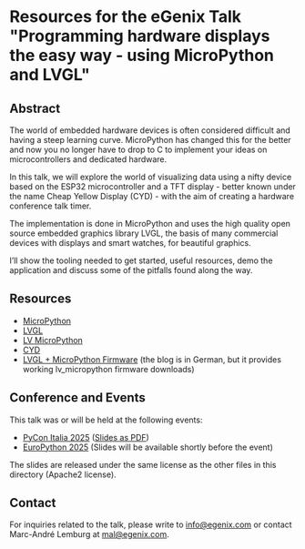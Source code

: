 # Resources for the eGenix Talk "Programming hardware displays the easy way - using MicroPython and LVGL"

## Abstract

The world of embedded hardware devices is often considered difficult and having a steep learning curve. MicroPython has changed this for the better and now you no longer have to drop to C to implement your ideas on microcontrollers and dedicated hardware.

In this talk, we will explore the world of visualizing data using a nifty device based on the ESP32 microcontroller and a TFT display - better known under the name Cheap Yellow Display (CYD) - with the aim of creating a hardware conference talk timer.

The implementation is done in MicroPython and uses the high  quality open source embedded graphics library LVGL, the basis of many commercial devices with displays and smart watches, for beautiful graphics.

I’ll show the tooling needed to get started, useful resources, demo the application and discuss some of the pitfalls found along the way.

## Resources

- [MicroPython](https://micropython.org/)
- [LVGL](https://lvgl.io/)
- [LV MicroPython](https://github.com/lvgl/lv_micropython)
- [CYD](https://github.com/witnessmenow/ESP32-Cheap-Yellow-Display)
- [LVGL + MicroPython Firmware](https://stefan.box2code.de/2023/11/18/esp32-grafik-mit-lvgl-und-micropython/) (the blog is in German, but it provides working lv_micropython firmware downloads)

## Conference and Events

This talk was or will be held at the following events:
- [PyCon Italia 2025](https://2025.pycon.it/en/event/programming-hardware-displays-the-easy-way-using-micropython-and-lvgl) ([Slides as PDF](https://downloads.egenix.com/python/PyCon-Italia-2025-Talk-Programming-Hardware-Displays.pdf))
- [EuroPython 2025](https://ep2025.europython.eu/session/programming-hardware-displays-the-easy-way-using-micropython-and-lvgl) (Slides will be available shortly before the event)

The slides are released under the same license as the other files in this directory (Apache2 license).

## Contact

For inquiries related to the talk, please write to info@egenix.com or contact Marc-André Lemburg at mal@egenix.com.
